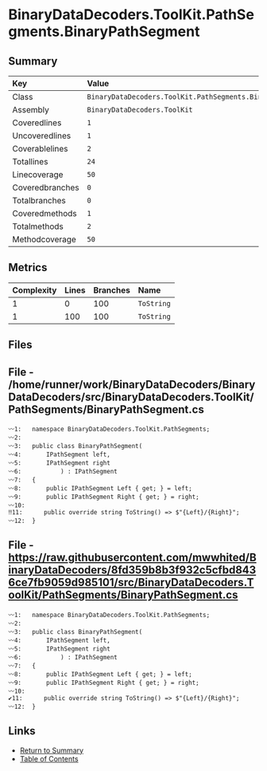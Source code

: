 ﻿# BinaryDataDecoders.ToolKit.PathSegments.BinaryPathSegment

## Summary

| Key             | Value                                                       |
| :-------------- | :---------------------------------------------------------- |
| Class           | `BinaryDataDecoders.ToolKit.PathSegments.BinaryPathSegment` |
| Assembly        | `BinaryDataDecoders.ToolKit`                                |
| Coveredlines    | `1`                                                         |
| Uncoveredlines  | `1`                                                         |
| Coverablelines  | `2`                                                         |
| Totallines      | `24`                                                        |
| Linecoverage    | `50`                                                        |
| Coveredbranches | `0`                                                         |
| Totalbranches   | `0`                                                         |
| Coveredmethods  | `1`                                                         |
| Totalmethods    | `2`                                                         |
| Methodcoverage  | `50`                                                        |

## Metrics

| Complexity | Lines | Branches | Name       |
| :--------- | :---- | :------- | :--------- |
| 1          | 0     | 100      | `ToString` |
| 1          | 100   | 100      | `ToString` |

## Files

## File - /home/runner/work/BinaryDataDecoders/BinaryDataDecoders/src/BinaryDataDecoders.ToolKit/PathSegments/BinaryPathSegment.cs

```CSharp
〰1:   namespace BinaryDataDecoders.ToolKit.PathSegments;
〰2:   
〰3:   public class BinaryPathSegment(
〰4:       IPathSegment left,
〰5:       IPathSegment right
〰6:           ) : IPathSegment
〰7:   {
〰8:       public IPathSegment Left { get; } = left;
〰9:       public IPathSegment Right { get; } = right;
〰10:  
‼11:      public override string ToString() => $"{Left}/{Right}";
〰12:  }
```

## File - https://raw.githubusercontent.com/mwwhited/BinaryDataDecoders/8fd359b8b3f932c5cfbd8436ce7fb9059d985101/src/BinaryDataDecoders.ToolKit/PathSegments/BinaryPathSegment.cs

```CSharp
〰1:   namespace BinaryDataDecoders.ToolKit.PathSegments;
〰2:   
〰3:   public class BinaryPathSegment(
〰4:       IPathSegment left,
〰5:       IPathSegment right
〰6:           ) : IPathSegment
〰7:   {
〰8:       public IPathSegment Left { get; } = left;
〰9:       public IPathSegment Right { get; } = right;
〰10:  
✔11:      public override string ToString() => $"{Left}/{Right}";
〰12:  }
```

## Links

* [Return to Summary](Summary.md)
* [Table of Contents](../TOC.md)

